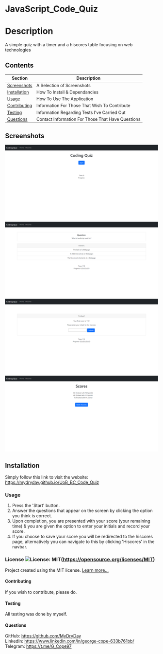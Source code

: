 # JavaScript_Code_Quiz

  # Description
  A simple quiz with a timer and a hiscores table focusing on web technologies

  ## Contents
  Section                       | Description
  ----------------------------- | --------------------------------------------------
  [Screenshots](#Screenshots)   | A Selection of Screenshots
  [Installation](#Installation) | How To Install & Dependancies
  [Usage](#Usage)               | How To Use The Application
  [Contributing](#Contributing) | Information For Those That Wish To Contribute
  [Testing](#Testing)           | Information Regarding Tests I've Carried Out
  [Questions](#Questions)       | Contact Information For Those That Have Questions

  ## Screenshots
  ![Screenshot #1](/images/1.png)
  ![Screenshot #2](/images/2.png)
  ![Screenshot #3](/images/3.png)
  ![Screenshot #4](/images/4.png)

  ## Installation
  Simply follow this link to visit the website: https://mydryday.github.io/UoB_BC_Code_Quiz

  ### Usage
  1. Press the 'Start' button. 
  2. Answer the questions that appear on the screen by clicking the option you think is correct. 
  3. Upon completion, you are presented with your score (your remaining time) & you are given the option to enter your initials and record your score. 
  4. If you choose to save your score you will be redirected to the hiscores page, alternatively you can navigate to this by clicking 'Hiscores' in the navbar.

  ### License ![License: MIT](https://img.shields.io/badge/License-MIT-yellow.svg)(https://opensource.org/licenses/MIT) 
 
  Project created using the MIT license.
  [Learn more...](https://opensource.org/licenses/MIT)

  #### Contributing
  If you wish to contribute, please do.

  #### Testing
  All testing was done by myself.

  #### Questions
   GitHub: https://github.com/MyDryDay  
   LinkedIn: https://www.linkedin.com/in/george-cope-633b761bb/  
   Telegram: https://t.me/G_Cope97